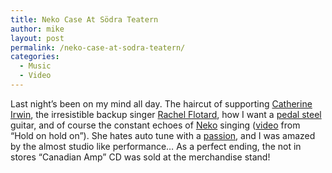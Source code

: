 ```yaml
---
title: Neko Case At Södra Teatern
author: mike
layout: post
permalink: /neko-case-at-sodra-teatern/
categories:
  - Music
  - Video
---
```

Last night&#8217;s been on my mind all day. The haircut of supporting [Catherine Irwin][1], the irresistible backup singer [Rachel Flotard][2], how I want a [pedal steel][3] guitar, and of course the constant echoes of [Neko][4] singing ([video][5] from &#8220;Hold on hold on&#8221;). She hates auto tune with a [passion][6], and I was amazed by the almost studio like performance&#8230; As a perfect ending, the not in stores &#8220;Canadian Amp&#8221; CD was sold at the merchandise stand!

 [1]: http://www.thrilljockey.com/artists/index.html?id=10010
 [2]: http://www.visqueenonline.com/
 [3]: http://en.wikipedia.org/wiki/Pedal_steel_guitar
 [4]: http://www.nekocase.com
 [5]: http://www.youtube.com/watch?v=9SJ8AvLpqTQ
 [6]: http://pitchforkmedia.com/interviews/c/case_neko-06/